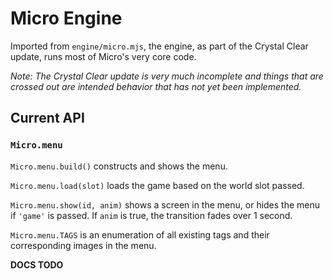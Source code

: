 # Micro Engine

Imported from `engine/micro.mjs`, the engine, as part of the Crystal Clear update, runs most of Micro's very core code.

*Note: The Crystal Clear update is very much incomplete and things that are crossed out are intended behavior that has not yet been implemented.*

## Current API

### `Micro.menu`

`Micro.menu.build()` constructs and shows the menu.

`Micro.menu.load(slot)` loads the game based on the world slot passed.

`Micro.menu.show(id, anim)` shows a screen in the menu, or hides the menu if `'game'` is passed. If `anim` is true, the transition fades over 1 second.

`Micro.menu.TAGS` is an enumeration of all existing tags and their corresponding images in the menu.

**DOCS TODO**
